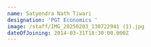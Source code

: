 ```yaml
---
name: Satyendra Nath Tiwari
designation: 'PGT Economics '
image: /staff/IMG_20250203_130722941 (1).jpg
dateOfJoining: 2014-03-31T18:30:00.000Z
---
```

